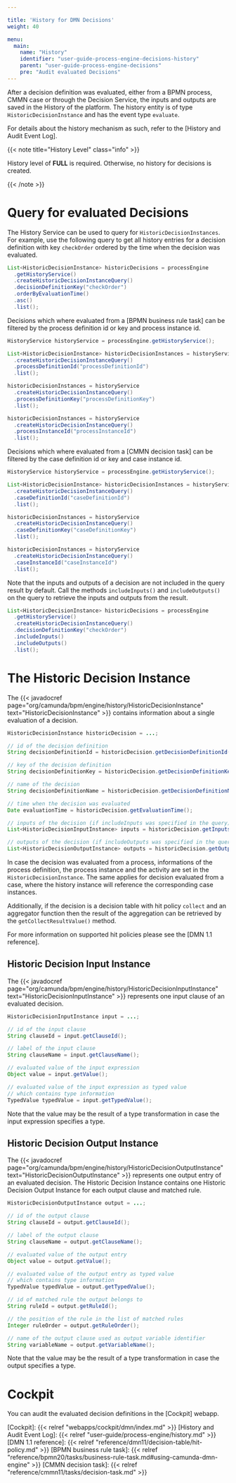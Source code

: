 ```yaml
---

title: 'History for DMN Decisions'
weight: 40

menu:
  main:
    name: "History"
    identifier: "user-guide-process-engine-decisions-history"
    parent: "user-guide-process-engine-decisions"
    pre: "Audit evaluated Decisions"
---
```


After a decision definition was evaluated, either from a BPMN process, CMMN
case or through the Decision Service, the inputs and outputs are saved in the
History of the platform. The history entity is of type
`HistoricDecisionInstance` and has the event type `evaluate`.

For details about the history mechanism as such, refer to the [History and Audit
Event Log].

{{< note title="History Level" class="info" >}}

History level of **FULL** is required. Otherwise, no history
for decisions is created.

{{< /note >}}

# Query for evaluated Decisions

The History Service can be used to query for `HistoricDecisionInstances`. For
example, use the following query to get all history entries for a decision
definition with key `checkOrder` ordered by the time when the decision was
evaluated.

```java
List<HistoricDecisionInstance> historicDecisions = processEngine
  .getHistoryService()
  .createHistoricDecisionInstanceQuery()
  .decisionDefinitionKey("checkOrder")
  .orderByEvaluationTime()
  .asc()
  .list();
```

Decisions which where evaluated from a [BPMN business rule task] can be
filtered by the process definition id or key and process instance id.

```java
HistoryService historyService = processEngine.getHistoryService();

List<HistoricDecisionInstance> historicDecisionInstances = historyService
  .createHistoricDecisionInstanceQuery()
  .processDefinitionId("processDefinitionId")
  .list();

historicDecisionInstances = historyService
  .createHistoricDecisionInstanceQuery()
  .processDefinitionKey("processDefinitionKey")
  .list();

historicDecisionInstances = historyService
  .createHistoricDecisionInstanceQuery()
  .processInstanceId("processInstanceId")
  .list();
```

Decisions which where evaluated from a [CMMN decision task] can be filtered
by the case definition id or key and case instance id.

```java
HistoryService historyService = processEngine.getHistoryService();

List<HistoricDecisionInstance> historicDecisionInstances = historyService
  .createHistoricDecisionInstanceQuery()
  .caseDefinitionId("caseDefinitionId")
  .list();

historicDecisionInstances = historyService
  .createHistoricDecisionInstanceQuery()
  .caseDefinitionKey("caseDefinitionKey")
  .list();

historicDecisionInstances = historyService
  .createHistoricDecisionInstanceQuery()
  .caseInstanceId("caseInstanceId")
  .list();
```

Note that the inputs and outputs of a decision are not included in the query
result by default. Call the methods `includeInputs()` and `includeOutputs()` on
the query to retrieve the inputs and outputs from the result.

```java
List<HistoricDecisionInstance> historicDecisions = processEngine
  .getHistoryService()
  .createHistoricDecisionInstanceQuery()
  .decisionDefinitionKey("checkOrder")
  .includeInputs()
  .includeOutputs()
  .list();
```

# The Historic Decision Instance

The {{< javadocref
page="org/camunda/bpm/engine/history/HistoricDecisionInstance"
text="HistoricDecisionInstance" >}} contains information about a single
evaluation of a decision.

```java
HistoricDecisionInstance historicDecision = ...;

// id of the decision definition
String decisionDefinitionId = historicDecision.getDecisionDefinitionId();

// key of the decision definition
String decisionDefinitionKey = historicDecision.getDecisionDefinitionKey();

// name of the decision
String decisionDefinitionName = historicDecision.getDecisionDefinitionName();

// time when the decision was evaluated
Date evaluationTime = historicDecision.getEvaluationTime();

// inputs of the decision (if includeInputs was specified in the query)
List<HistoricDecisionInputInstance> inputs = historicDecision.getInputs();

// outputs of the decision (if includeOutputs was specified in the query)
List<HistoricDecisionOutputInstance> outputs = historicDecision.getOutputs();
```

In case the decision was evaluated from a process, informations of the process
definition, the process instance and the activity are set in the
`HistoricDecisionInstance`. The same applies for decision evaluated from
a case, where the history instance will reference the corresponding case
instances.

Additionally, if the decision is a decision table with hit policy `collect` and
an aggregator function then the result of the aggregation can be retrieved by
the `getCollectResultValue()` method.

For more information on supported hit policies please see the [DMN 1.1
reference].

## Historic Decision Input Instance

The {{< javadocref
page="org/camunda/bpm/engine/history/HistoricDecisionInputInstance"
text="HistoricDecisionInputInstance" >}} represents one input clause of an
evaluated decision.

```java
HistoricDecisionInputInstance input = ...;

// id of the input clause
String clauseId = input.getClauseId();

// label of the input clause
String clauseName = input.getClauseName();

// evaluated value of the input expression
Object value = input.getValue();

// evaluated value of the input expression as typed value
// which contains type information
TypedValue typedValue = input.getTypedValue();
```

Note that the value may be the result of a type transformation in case the
input expression specifies a type.

## Historic Decision Output Instance

The {{< javadocref
page="org/camunda/bpm/engine/history/HistoricDecisionOutputInstance"
text="HistoricDecisionOutputInstance" >}} represents one output entry of an
evaluated decision. The Historic Decision Instance contains one Historic
Decision Output Instance for each output clause and matched rule.

```java
HistoricDecisionOutputInstance output = ...;

// id of the output clause
String clauseId = output.getClauseId();

// label of the output clause
String clauseName = output.getClauseName();

// evaluated value of the output entry
Object value = output.getValue();

// evaluated value of the output entry as typed value
// which contains type information
TypedValue typedValue = output.getTypedValue();

// id of matched rule the output belongs to
String ruleId = output.getRuleId();

// the position of the rule in the list of matched rules
Integer ruleOrder = output.getRuleOrder();

// name of the output clause used as output variable identifier
String variableName = output.getVariableName();
```

Note that the value may be the result of a type transformation in case the
output specifies a type.

# Cockpit

You can audit the evaluated decision definitions in the [Cockpit] webapp.



[Cockpit]: {{< relref "webapps/cockpit/dmn/index.md" >}}
[History and Audit Event Log]: {{< relref "user-guide/process-engine/history.md" >}}
[DMN 1.1 reference]: {{< relref "reference/dmn11/decision-table/hit-policy.md" >}}
[BPMN business rule task]: {{< relref "reference/bpmn20/tasks/business-rule-task.md#using-camunda-dmn-engine" >}}
[CMMN decision task]: {{< relref "reference/cmmn11/tasks/decision-task.md" >}}
